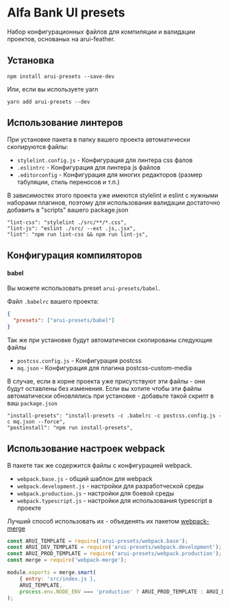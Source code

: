 Alfa Bank UI presets
====================

Набор конфигурационных файлов для компиляции и валидации проектов, основаных на arui-feather.

Установка
---------
```
npm install arui-presets --save-dev
```

Или, если вы используете yarn
```
yarn add arui-presets --dev
```



Использование линтеров
----------------------

При установке пакета в папку вашего проекта автоматически скопируются файлы:

- `stylelint.config.js` - Конфигурация для линтера css фалов
- `.eslintrc` - Конфигурация для линтера js файлов
- `.editorconfig` - Конфигурация для многих редакторов (размер табуляции, стиль переносов и т.п.)

В зависимостях этого проекта уже имеются stylelint и eslint с нужными наборами плагинов, поэтому
для использования валидации достаточно добавить в "scripts" вашего package.json
```
"lint-css": "stylelint ./src/**/*.css",
"lint-js": "eslint ./src/ --ext .js,.jsx",
"lint": "npm run lint-css && npm run lint-js",
```

Конфигурация компиляторов
-------------------------

#### babel
Вы можете использовать preset `arui-presets/babel`.


Файл `.babelrc` вашего проекта:
```json
{
  "presets": ["arui-presets/babel"]
}
```


Так же при установке будут автоматически скопированы следующие файлы

- `postcss.config.js` - Конфигурация postcss
- `mq.json` - Конфигурация для плагина postcss-custom-media

В случае, если в корне проекта уже присутствуют эти файлы - они будут оставлены без изменения.
Если вы хотите чтобы эти файлы автоматически обновлялись при установке - добавьте такой скрипт в ваш `package.json`

```
"install-presets": "install-presets -c .babelrc -c postcss.config.js -c mq.json --force",
"postinstall": "npm run install-presets",
```

Использование настроек webpack
------------------------------

В пакете так же содержится файлы с конфигурацией webpack.

- `webpack.base.js` - общий шаблон для webpack
- `webpack.development.js` - настройки для разработческой среды
- `webpack.production.js` - настройки для боевой среды
- `webpack.typescript.js` - настройки для использования typescript в проекте

Лучший способ использовать их - объеденять их пакетом [webpack-merge](https://github.com/survivejs/webpack-merge)

```js
const ARUI_TEMPLATE = require('arui-presets/webpack.base');
const ARUI_DEV_TEMPLATE = require('arui-presets/webpack.development');
const ARUI_PROD_TEMPLATE = require('arui-presets/webpack.production');
const merge = require('webpack-merge');

module.exports = merge.smart(
    { entry: 'src/index.js },
    ARUI_TEMPLATE,
    process.env.NODE_ENV === 'production' ? ARUI_PROD_TEMPLATE : ARUI_DEV_TEMPLATE
);
```
